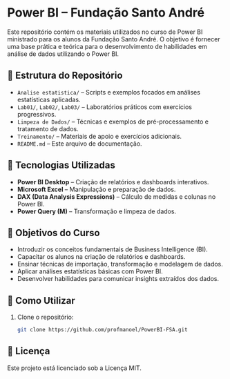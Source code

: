 # Power BI – Fundação Santo André

Este repositório contém os materiais utilizados no curso de Power BI ministrado para os alunos da Fundação Santo André. O objetivo é fornecer uma base prática e teórica para o desenvolvimento de habilidades em análise de dados utilizando o Power BI.

## 📁 Estrutura do Repositório

- `Analise estatistica/` – Scripts e exemplos focados em análises estatísticas aplicadas.
- `Lab01/`, `Lab02/`, `Lab03/` – Laboratórios práticos com exercícios progressivos.
- `Limpeza de Dados/` – Técnicas e exemplos de pré-processamento e tratamento de dados.
- `Treinamento/` – Materiais de apoio e exercícios adicionais.
- `README.md` – Este arquivo de documentação.

## 🧰 Tecnologias Utilizadas

- **Power BI Desktop** – Criação de relatórios e dashboards interativos.
- **Microsoft Excel** – Manipulação e preparação de dados.
- **DAX (Data Analysis Expressions)** – Cálculo de medidas e colunas no Power BI.
- **Power Query (M)** – Transformação e limpeza de dados.

## 🎯 Objetivos do Curso

- Introduzir os conceitos fundamentais de Business Intelligence (BI).
- Capacitar os alunos na criação de relatórios e dashboards.
- Ensinar técnicas de importação, transformação e modelagem de dados.
- Aplicar análises estatísticas básicas com Power BI.
- Desenvolver habilidades para comunicar insights extraídos dos dados.

## 📝 Como Utilizar

1. Clone o repositório:
   ```bash
   git clone https://github.com/profmanoel/PowerBI-FSA.git

## 📄 Licença

Este projeto está licenciado sob a Licença MIT.

